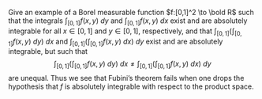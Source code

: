Give an example of a Borel measurable function $f:[0,1]^2 \to \bold R$ such that the integrals $\int _{[0,1]} f(x,y)\ dy$ and $\int _{[0,1]} f(x,y)\ dx$ exist and are absolutely integrable for all $x\in [0,1]$ and $y\in [0,1]$, respectively, and that $\int _{[0,1]} (\int _{[0,1]} f(x,y)\ dy)\ dx$ and $\int _{[0,1]} (\int _{[0,1]} f(x,y)\ dx)\ dy$ exist and are absolutely integrable, but such that
$$\int _{[0,1]} (\int _{[0,1]} f(x,y)\ dy)\ dx \not = \int _{[0,1]} (\int _{[0,1]} f(x,y)\ dx)\ dy$$
are unequal. Thus we see that Fubini’s theorem fails when one drops the hypothesis that $f$ is absolutely integrable with respect to the product space.